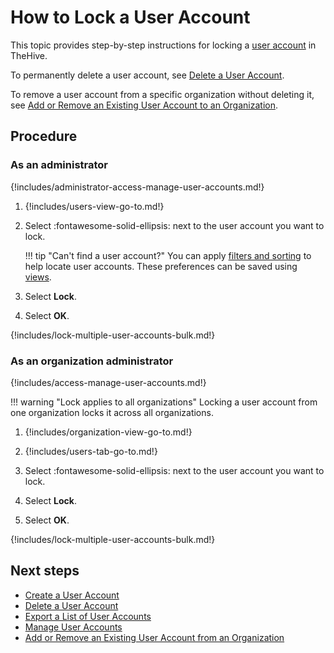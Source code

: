 # How to Lock a User Account

This topic provides step-by-step instructions for locking a [user account](about-user-accounts.md) in TheHive.

To permanently delete a user account, see [Delete a User Account](delete-a-user-account.md).

To remove a user account from a specific organization without deleting it, see [Add or Remove an Existing User Account to an Organization](../../../../administration/organizations/add-remove-an-existing-user-account-to-an-organization.md).

<h2>Procedure</h2>

### As an administrator

{!includes/administrator-access-manage-user-accounts.md!}

1. {!includes/users-view-go-to.md!}

2. Select :fontawesome-solid-ellipsis: next to the user account you want to lock.

    !!! tip "Can't find a user account?"
        You can apply [filters and sorting](../../../analyst-corner/about-filtering-and-sorting.md) to help locate user accounts. These preferences can be saved using [views](../../../analyst-corner/about-views.md).

3. Select **Lock**.

4. Select **OK**.

{!includes/lock-multiple-user-accounts-bulk.md!}

### As an organization administrator

{!includes/access-manage-user-accounts.md!}

!!! warning "Lock applies to all organizations"
    Locking a user account from one organization locks it across all organizations.

1. {!includes/organization-view-go-to.md!}

2. {!includes/users-tab-go-to.md!}

3. Select :fontawesome-solid-ellipsis: next to the user account you want to lock.

4. Select **Lock**.

5. Select **OK**.

{!includes/lock-multiple-user-accounts-bulk.md!}

<h2>Next steps</h2>

* [Create a User Account](add-a-user-account.md)
* [Delete a User Account](delete-a-user-account.md)
* [Export a List of User Accounts](export-list-user-accounts.md)
* [Manage User Accounts](manage-user-accounts.md)
* [Add or Remove an Existing User Account from an Organization](../../../../administration/organizations/add-remove-an-existing-user-account-from-an-organization.md)